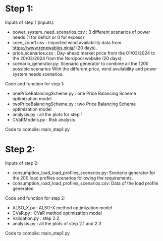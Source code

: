 # Step 1:

Inputs of step 1 (inputs):
- power_system_need_scenarios.csv : 3 different scenarios of power needs (1 for deficit or 0 for excess)
- scen_zone1.csv : Imported wind availability data from https://www.renewables.ninja/ (20 days).
- price_scenarios.csv : Day-ahead market price from the 01/03/2024 to the 20/03/2024 from the Nordpool website (20 days).
- scenario_generator.py: Scenario generator to combine all the 1200 possible scenarios With the different price, wind availability and power system needs scenarios.

Code and function for step 1:
- onePriceBalancingScheme.py : one Price Balancing Scheme optimization model
- twoPriceBalancingScheme.py : two Price Balancing Scheme optimization model
- analysis.py : all the plots for step 1
- CVaRModels.py : Risk analysis

Code to compile: main_step1.py


# Step 2:

Inputs of step 2:
- consumption_load_load_profiles_scenarios.py: Scenario generator for the 200 load profiles scenarios following the requirements.
- consumption_load_load_profiles_scenarios.csv: Data of the load profile generated

Code and function for step 2:
- ALSO_X.py : ALSO-X method optimization model
- CVaR.py : CVaR method optimization model
- Validation.py : step 2.2
- analysis.py : all the plots of step 2.1 and 2.3

Code to compile: main_step1.py
